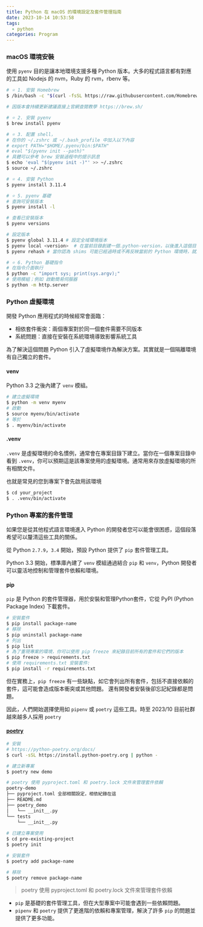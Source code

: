 ```yaml
---
title: Python 在 macOS 的環境設定及套件管理指南
date: 2023-10-14 10:53:58
tags:
  - python
categories: Program
---
```


### macOS 環境安裝

使用 `pyenv` 目的是讓本地環境支援多種 Python 版本。大多的程式語言都有對應的工具如 Nodejs 的 nvm，Ruby 的 rvm，rbenv 等。

<!-- more -->

```sh 
# ⭐️ 1. 安裝 Homebrew 
$ /bin/bash -c "$(curl -fsSL https://raw.githubusercontent.com/Homebrew/install/HEAD/install.sh)"

# 因版本會持續更新建議直接上官網查閱教學 https://brew.sh/

# ⭐️ 2. 安裝 pyenv
$ brew install pyenv

# ⭐️ 3. 配置 shell，
# 在你的 ~/.zshrc 或 ~/.bash_profile 中加入以下內容
# export PATH="$HOME/.pyenv/bin:$PATH"
# eval "$(pyenv init --path)"
# 具體可以參考 brew 安裝過程中的提示訊息
$ echo 'eval "$(pyenv init -)"' >> ~/.zshrc
$ source ~/.zshrc

# ⭐️ 4. 安裝 Python
$ pyenv install 3.11.4

# ⭐️ 5. pyenv 基礎
# 查詢可安裝版本
$ pyenv install -l

# 查看已安裝版本
$ pyenv versions

# 設定版本
$ pyenv global 3.11.4 # 設定全域環境版本
$ pyenv local <version>  # 在當前目錄創建一個.python-version，以後進入這個目錄自動切換爲該版本
$ pyenv rehash # 當你認為 shims 可能已經過時或不再反映當前的 Python 環境時，就應該運行

# ⭐️ 6. Python 基礎指令
# 在指令介面執行
$ python -c "import sys; print(sys.argv);"
# 使用模組；例如 啟動簡易伺服器
$ python -m http.server
```

### Python 虛擬環境

開發 Python 應用程式的時候經常會面臨：

- 相依套件衝突：兩個專案對於同一個套件需要不同版本
- 系統問題：直接在安裝在系統環境導致影響系統工具

為了解決這個問題 Python 引入了虛擬環境作為解決方案。其實就是一個隔離環境有自己獨立的套件。

#### venv

Python 3.3 之後內建了 `venv` 模組。

```sh
# 建立虛擬環境
$ python -m venv myenv
# 啟動
$ source myenv/bin/activate
# 等於
$ . myenv/bin/activate
```

#### .venv

`.venv` 是虛擬環境的命名慣例，通常會在專案目錄下建立。當你在一個專案目錄中看到 `.venv`，你可以預期這是該專案使用的虛擬環境。通常用來存放虛擬環境的所有相關文件。

也就是常見的您到專案下會先啟用該環境

```sh
$ cd your_project
$ . .venv/bin/activate
```



### Python 專案的套件管理

如果您是從其他程式語言環境進入 Python 的開發者您可以能會很困惑，這個段落希望可以釐清這些工具的關係。

從 Python `2.7.9`，`3.4` 開始，預設 Python 提供了 `pip` 套件管理工具。

Python 3.3 開始，標準庫內建了 `venv` 模組通過結合 `pip` 和 `venv`，Python 開發者可以靈活地控制和管理套件依賴和環境。

#### pip

`pip` 是 Python 的套件管理器，用於安裝和管理Python套件，它從 PyPI (Python Package Index) 下載套件。

```sh
# 安裝套件
$ pip install package-name
# 移除
$ pip uninstall package-name
# 列出
$ pip list
# 為了重現專案的環境，你可以使用 pip freeze 來紀錄目前所有的套件和它們的版本
$ pip freeze > requirements.txt
# 使用 requirements.txt 安裝套件:
$ pip install -r requirements.txt
```

但在實務上，`pip freeze` 有一些缺點，如它會列出所有套件，包括不直接依賴的套件，這可能會造成版本衝突或其他問題。
還有開發者安裝後卻忘記紀錄都是問題。

因此，人們開始選擇使用如 `pipenv` 或 `poetry` 這些工具。時至 2023/10 目前社群越來越多人採用 `poetry`

#### [poetry](https://python-poetry.org/)

```sh
# 安裝
# https://python-poetry.org/docs/
$ curl -sSL https://install.python-poetry.org | python -

# 建立新專案
$ poetry new demo

# poetry 使用 pyproject.toml 和 poetry.lock 文件來管理套件依賴
poetry-demo
├── pyproject.toml 全部相關設定，相依紀錄在這
├── README.md
├── poetry_demo
│   └── __init__.py
└── tests
    └── __init__.py
    
# 已建立專案使用
$ cd pre-existing-project
$ poetry init

# 安裝套件
$ poetry add package-name

# 移除
$ poetry remove package-name

```

> poetry 使用 pyproject.toml 和 poetry.lock 文件來管理套件依賴

- `pip` 是基礎的套件管理工具，但在大型專案中可能會遇到一些依賴問題。
- `pipenv` 和 `poetry` 提供了更進階的依賴和專案管理，解決了許多 `pip` 的問題並提供了更多功能。